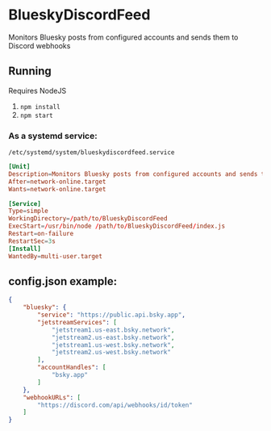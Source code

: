 # BlueskyDiscordFeed
Monitors Bluesky posts from configured accounts and sends them to Discord webhooks

## Running
Requires NodeJS

1. `npm install`
2. `npm start`

### As a systemd service:
`/etc/systemd/system/blueskydiscordfeed.service`
```conf
[Unit]
Description=Monitors Bluesky posts from configured accounts and sends them to a Discord webhook 
After=network-online.target
Wants=network-online.target

[Service]
Type=simple
WorkingDirectory=/path/to/BlueskyDiscordFeed
ExecStart=/usr/bin/node /path/to/BlueskyDiscordFeed/index.js
Restart=on-failure
RestartSec=3s
[Install]
WantedBy=multi-user.target
```

## config.json example:
```json
{
    "bluesky": {
        "service": "https://public.api.bsky.app",
        "jetstreamServices": [
            "jetstream1.us-east.bsky.network",
            "jetstream2.us-east.bsky.network",
            "jetstream1.us-west.bsky.network",
            "jetstream2.us-west.bsky.network"
        ],
        "accountHandles": [
            "bsky.app"
        ]
    },
    "webhookURLs": [
        "https://discord.com/api/webhooks/id/token"
    ]
}
```